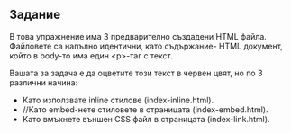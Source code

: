## Задание

В това упражнение има 3 предварително създадени HTML файла.
Файловете са напълно идентични, като съдържание- HTML документ, който
в body-то има един \<p>-таг с текст.

Вашата за задача е да оцветите този текст в червен цвят, но по 3 различни начина:
- Като използвате inline стилове (index-inline.html).
- //Като embed-нете стиловете в страницата (index-embed.html).
- Като вмъкнете външен CSS файл в страницата (index-link.html).



